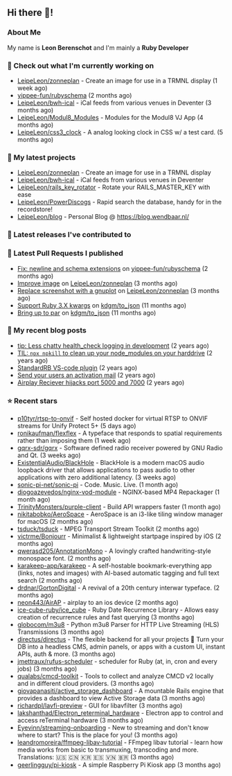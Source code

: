 ## Hi there 👋!

### About Me

My name is **Leon Berenschot** and I'm mainly a **Ruby Developer**
<br>

### 👷 Check out what I'm currently working on

- [LeipeLeon/zonneplan](https://github.com/LeipeLeon/zonneplan) - Create an image for use in a TRMNL display (1 week ago)
- [yippee-fun/rubyschema](https://github.com/yippee-fun/rubyschema) (2 months ago)
- [LeipeLeon/bwh-ical](https://github.com/LeipeLeon/bwh-ical) - iCal feeds from various venues in Deventer (3 months ago)
- [LeipeLeon/Modul8_Modules](https://github.com/LeipeLeon/Modul8_Modules) - Modules for the Modul8 VJ App (4 months ago)
- [LeipeLeon/css3_clock](https://github.com/LeipeLeon/css3_clock) - A analog looking clock in CSS w/ a test card. (5 months ago)

### 🌱 My latest projects

- [LeipeLeon/zonneplan](https://github.com/LeipeLeon/zonneplan) - Create an image for use in a TRMNL display
- [LeipeLeon/bwh-ical](https://github.com/LeipeLeon/bwh-ical) - iCal feeds from various venues in Deventer
- [LeipeLeon/rails_key_rotator](https://github.com/LeipeLeon/rails_key_rotator) - Rotate your RAILS_MASTER_KEY with ease
- [LeipeLeon/PowerDiscogs](https://github.com/LeipeLeon/PowerDiscogs) - Rapid search the database, handy for in the recordstore!
- [LeipeLeon/blog](https://github.com/LeipeLeon/blog) - Personal Blog @ https://blog.wendbaar.nl/

### 🔭 Latest releases I've contributed to


### 🔨 Latest Pull Requests I published

- [Fix: newline and schema extensions](https://github.com/yippee-fun/rubyschema/pull/23) on [yippee-fun/rubyschema](https://github.com/yippee-fun/rubyschema) (2 months ago)
- [Improve image](https://github.com/LeipeLeon/zonneplan/pull/2) on [LeipeLeon/zonneplan](https://github.com/LeipeLeon/zonneplan) (3 months ago)
- [Replace screenshot with a gnuplot](https://github.com/LeipeLeon/zonneplan/pull/1) on [LeipeLeon/zonneplan](https://github.com/LeipeLeon/zonneplan) (3 months ago)
- [Support Ruby 3.X kwargs](https://github.com/kdgm/to_json/pull/3) on [kdgm/to_json](https://github.com/kdgm/to_json) (11 months ago)
- [Bring up to par](https://github.com/kdgm/to_json/pull/2) on [kdgm/to_json](https://github.com/kdgm/to_json) (11 months ago)

### 📜 My recent blog posts

- [tip: Less chatty health_check logging in development](https://www.wendbaar.nl/posts/2023/07/tip_less_chatty_health_check_logging_in_development) (2 years ago)
- [TIL: `npx npkill` to clean up your node_modules on your harddrive](https://www.wendbaar.nl/posts/2023/03/til_npx_npkill_to_clean_up_your_node_modules_on_your_harddrive) (2 years ago)
- [StandardRB VS-code plugin](https://www.wendbaar.nl/posts/2023/02/standardrb_vscode_plugin) (2 years ago)
- [Send your users an activation mail](https://www.wendbaar.nl/posts/2023/02/send_your_users_an_activation_mail) (2 years ago)
- [Airplay Reciever hijacks port 5000 and 7000](https://www.wendbaar.nl/posts/2023/02/airplay_reciever_hijacks_port_5000_and_7000) (2 years ago)

### ⭐ Recent stars

- [p10tyr/rtsp-to-onvif](https://github.com/p10tyr/rtsp-to-onvif) - Self hosted docker for virtual RTSP to ONVIF streams for Unify Protect 5&#43; (5 days ago)
- [ronikaufman/flexflex](https://github.com/ronikaufman/flexflex) - A typeface that responds to spatial requirements rather than imposing them (1 week ago)
- [gqrx-sdr/gqrx](https://github.com/gqrx-sdr/gqrx) - Software defined radio receiver powered by GNU Radio and Qt. (3 weeks ago)
- [ExistentialAudio/BlackHole](https://github.com/ExistentialAudio/BlackHole) - BlackHole is a modern macOS audio loopback driver that allows applications to pass audio to other applications with zero additional latency. (3 weeks ago)
- [sonic-pi-net/sonic-pi](https://github.com/sonic-pi-net/sonic-pi) - Code. Music. Live. (1 month ago)
- [diogoazevedos/nginx-vod-module](https://github.com/diogoazevedos/nginx-vod-module) - NGINX-based MP4 Repackager (1 month ago)
- [TrinityMonsters/purple-client](https://github.com/TrinityMonsters/purple-client) - Build API wrappers faster (1 month ago)
- [nikitabobko/AeroSpace](https://github.com/nikitabobko/AeroSpace) - AeroSpace is an i3-like tiling window manager for macOS (2 months ago)
- [tsduck/tsduck](https://github.com/tsduck/tsduck) - MPEG Transport Stream Toolkit  (2 months ago)
- [victrme/Bonjourr](https://github.com/victrme/Bonjourr) - Minimalist &amp; lightweight startpage inspired by iOS (2 months ago)
- [qwerasd205/AnnotationMono](https://github.com/qwerasd205/AnnotationMono) - A lovingly crafted handwriting-style monospace font. (2 months ago)
- [karakeep-app/karakeep](https://github.com/karakeep-app/karakeep) - A self-hostable bookmark-everything app (links, notes and images) with AI-based automatic tagging and full text search (2 months ago)
- [drdnar/GortonDigital](https://github.com/drdnar/GortonDigital) - A revival of a 20th century interwar typeface. (2 months ago)
- [neon443/AirAP](https://github.com/neon443/AirAP) - airplay to an ios device (2 months ago)
- [ice-cube-ruby/ice_cube](https://github.com/ice-cube-ruby/ice_cube) - Ruby Date Recurrence Library - Allows easy creation of recurrence rules and fast querying (3 months ago)
- [globocom/m3u8](https://github.com/globocom/m3u8) - Python m3u8 Parser for HTTP Live Streaming (HLS) Transmissions (3 months ago)
- [directus/directus](https://github.com/directus/directus) - The flexible backend for all your projects 🐰 Turn your DB into a headless CMS, admin panels, or apps with a custom UI, instant APIs, auth &amp; more. (3 months ago)
- [jmettraux/rufus-scheduler](https://github.com/jmettraux/rufus-scheduler) - scheduler for Ruby (at, in, cron and every jobs) (3 months ago)
- [qualabs/cmcd-toolkit](https://github.com/qualabs/cmcd-toolkit) - Tools to collect and analyze CMCD v2 locally and in different cloud providers. (3 months ago)
- [giovapanasiti/active_storage_dashboard](https://github.com/giovapanasiti/active_storage_dashboard) - A mountable Rails engine that provides a dashboard to view Active Storage data (3 months ago)
- [richardpl/lavfi-preview](https://github.com/richardpl/lavfi-preview) - GUI for libavfilter (3 months ago)
- [lakshanthad/Electron_reterminal_hardware](https://github.com/lakshanthad/Electron_reterminal_hardware) - Electron app to control and access reTerminal hardware (3 months ago)
- [Eyevinn/streaming-onboarding](https://github.com/Eyevinn/streaming-onboarding) - New to streaming and don&#39;t know where to start? This is the place for you! (3 months ago)
- [leandromoreira/ffmpeg-libav-tutorial](https://github.com/leandromoreira/ffmpeg-libav-tutorial) - FFmpeg libav tutorial - learn how media works from basic to transmuxing, transcoding and more. Translations: 🇺🇸 🇨🇳 🇰🇷 🇪🇸 🇻🇳 🇧🇷 (3 months ago)
- [geerlingguy/pi-kiosk](https://github.com/geerlingguy/pi-kiosk) - A simple Raspberry Pi Kiosk app (3 months ago)
